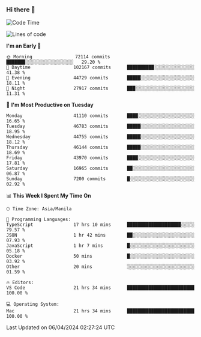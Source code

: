 ### Hi there 👋

<!--START_SECTION:waka-->
![Code Time](http://img.shields.io/badge/Code%20Time-5%2C021%20hrs-blue)

![Lines of code](https://img.shields.io/badge/From%20Hello%20World%20I%27ve%20Written-112.0%20million%20lines%20of%20code-blue)

**I'm an Early 🐤** 

```text
🌞 Morning                72114 commits       ███████░░░░░░░░░░░░░░░░░░   29.20 % 
🌆 Daytime                102167 commits      ██████████░░░░░░░░░░░░░░░   41.38 % 
🌃 Evening                44729 commits       █████░░░░░░░░░░░░░░░░░░░░   18.11 % 
🌙 Night                  27917 commits       ███░░░░░░░░░░░░░░░░░░░░░░   11.31 % 
```
📅 **I'm Most Productive on Tuesday** 

```text
Monday                   41110 commits       ████░░░░░░░░░░░░░░░░░░░░░   16.65 % 
Tuesday                  46783 commits       █████░░░░░░░░░░░░░░░░░░░░   18.95 % 
Wednesday                44755 commits       █████░░░░░░░░░░░░░░░░░░░░   18.12 % 
Thursday                 46144 commits       █████░░░░░░░░░░░░░░░░░░░░   18.69 % 
Friday                   43970 commits       ████░░░░░░░░░░░░░░░░░░░░░   17.81 % 
Saturday                 16965 commits       ██░░░░░░░░░░░░░░░░░░░░░░░   06.87 % 
Sunday                   7200 commits        █░░░░░░░░░░░░░░░░░░░░░░░░   02.92 % 
```


📊 **This Week I Spent My Time On** 

```text
🕑︎ Time Zone: Asia/Manila

💬 Programming Languages: 
TypeScript               17 hrs 10 mins      ████████████████████░░░░░   79.57 % 
JSON                     1 hr 42 mins        ██░░░░░░░░░░░░░░░░░░░░░░░   07.93 % 
JavaScript               1 hr 7 mins         █░░░░░░░░░░░░░░░░░░░░░░░░   05.18 % 
Docker                   50 mins             █░░░░░░░░░░░░░░░░░░░░░░░░   03.92 % 
Other                    20 mins             ░░░░░░░░░░░░░░░░░░░░░░░░░   01.59 % 

🔥 Editors: 
VS Code                  21 hrs 34 mins      █████████████████████████   100.00 % 

💻 Operating System: 
Mac                      21 hrs 34 mins      █████████████████████████   100.00 % 
```


 Last Updated on 06/04/2024 02:27:24 UTC
<!--END_SECTION:waka-->


<!--
**rad182/rad182** is a ✨ _special_ ✨ repository because its `README.md` (this file) appears on your GitHub profile.

Here are some ideas to get you started:

- 🔭 I’m currently working on ...
- 🌱 I’m currently learning ...
- 👯 I’m looking to collaborate on ...
- 🤔 I’m looking for help with ...
- 💬 Ask me about ...
- 📫 How to reach me: ...
- 😄 Pronouns: ...
- ⚡ Fun fact: ...
-->
